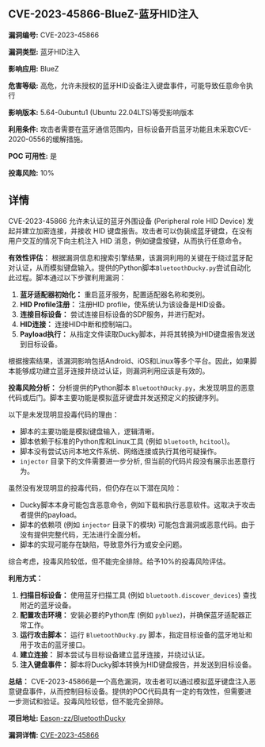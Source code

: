 ## CVE-2023-45866-BlueZ-蓝牙HID注入

**漏洞编号:** CVE-2023-45866

**漏洞类型:** 蓝牙HID注入

**影响应用:** BlueZ

**危害等级:** 高危，允许未授权的蓝牙HID设备注入键盘事件，可能导致任意命令执行

**影响版本:** 5.64-0ubuntu1 (Ubuntu 22.04LTS)等受影响版本

**利用条件:** 攻击者需要在蓝牙通信范围内，目标设备开启蓝牙功能且未采取CVE-2020-0556的缓解措施。

**POC 可用性:** 是

**投毒风险:** 10%

## 详情

CVE-2023-45866 允许未认证的蓝牙外围设备 (Peripheral role HID Device) 发起并建立加密连接，并接收 HID 键盘报告。攻击者可以伪装成蓝牙键盘，在没有用户交互的情况下向主机注入 HID 消息，例如键盘按键，从而执行任意命令。 

**有效性评估：**
根据漏洞信息和搜索引擎结果，该漏洞利用的关键在于绕过蓝牙配对认证，从而模拟键盘输入。提供的Python脚本`BluetoothDucky.py`尝试自动化此过程。脚本通过以下步骤利用漏洞：

1.  **蓝牙适配器初始化：** 重启蓝牙服务，配置适配器名称和类别。
2.  **HID Profile注册：** 注册HID profile，使系统认为该设备是HID设备。
3.  **连接目标设备：** 尝试连接目标设备的SDP服务，并进行配对。
4.  **HID连接：** 连接HID中断和控制端口。
5.  **Payload执行：** 从指定文件读取Ducky脚本，并将其转换为HID键盘报告发送到目标设备。

根据搜索结果，该漏洞影响包括Android、iOS和Linux等多个平台。因此，如果脚本能够成功建立蓝牙连接并绕过认证，则漏洞利用应该是有效的。

**投毒风险分析：**
分析提供的Python脚本 `BluetoothDucky.py`，未发现明显的恶意代码或后门。脚本主要功能是模拟蓝牙键盘并发送预定义的按键序列。

以下是未发现明显投毒代码的理由：

*   脚本的主要功能是模拟键盘输入，逻辑清晰。
*   脚本依赖于标准的Python库和Linux工具 (例如 `bluetooth`, `hcitool`)。
*   脚本没有尝试访问本地文件系统、网络连接或执行其他可疑操作。
*   `injector` 目录下的文件需要进一步分析, 但当前的代码片段没有展示出恶意行为。

虽然没有发现明显的投毒代码，但仍存在以下潜在风险：

*   Ducky脚本本身可能包含恶意命令，例如下载和执行恶意软件。这取决于攻击者提供的payload。
*   脚本的依赖项 (例如 `injector` 目录下的模块) 可能包含漏洞或恶意代码。由于没有提供完整代码，无法进行全面分析。
*   脚本的实现可能存在缺陷，导致意外行为或安全问题。

综合考虑，投毒风险较低，但不能完全排除。给予10%的投毒风险评估。

**利用方式：**

1.  **扫描目标设备：** 使用蓝牙扫描工具 (例如 `bluetooth.discover_devices`) 查找附近的蓝牙设备。
2.  **配置攻击环境：** 安装必要的Python库 (例如 `pybluez`)，并确保蓝牙适配器正常工作。
3.  **运行攻击脚本：** 运行 `BluetoothDucky.py` 脚本，指定目标设备的蓝牙地址和用于攻击的蓝牙接口。
4.  **建立连接：** 脚本尝试与目标设备建立蓝牙连接，并绕过认证。
5.  **注入键盘事件：** 脚本将Ducky脚本转换为HID键盘报告，并发送到目标设备。

**总结：**
CVE-2023-45866是一个高危漏洞，攻击者可以通过模拟蓝牙键盘注入恶意键盘事件，从而控制目标设备。提供的POC代码具有一定的有效性，但需要进一步测试和验证。投毒风险较低，但不能完全排除。

**项目地址:** [Eason-zz/BluetoothDucky](https://github.com/Eason-zz/BluetoothDucky)

**漏洞详情:** [CVE-2023-45866](https://nvd.nist.gov/vuln/detail/CVE-2023-45866)